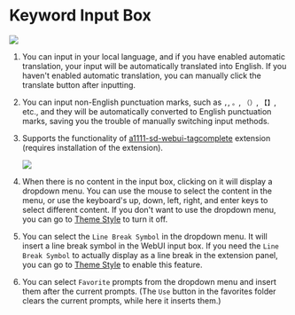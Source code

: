 # Keyword Input Box

![](/assets/images/demo.elegant_input.gif)

1. You can input in your local language, and if you have enabled automatic translation, your input will be automatically translated into English. If you haven't enabled automatic translation, you can manually click the translate button after inputting.

2. You can input non-English punctuation marks, such as `,`, `。`, `（）`, `【】`, etc., and they will be automatically converted to English punctuation marks, saving you the trouble of manually switching input methods.

3. Supports the functionality of [a1111-sd-webui-tagcomplete](https://github.com/DominikDoom/a1111-sd-webui-tagcomplete) extension (requires installation of the extension).

    ![](/assets/images/demo.tagcomplete.gif)

4. When there is no content in the input box, clicking on it will display a dropdown menu. You can use the mouse to select the content in the menu, or use the keyboard's up, down, left, right, and enter keys to select different content. If you don't want to use the dropdown menu, you can go to [Theme Style](/ThemeStyle.md#theme-style) to turn it off.

5. You can select the `Line Break Symbol` in the dropdown menu. It will insert a line break symbol in the WebUI input box. If you need the `Line Break Symbol` to actually display as a line break in the extension panel, you can go to [Theme Style](/ThemeStyle.md#theme-style) to enable this feature.

6. You can select `Favorite` prompts from the dropdown menu and insert them after the current prompts. (The `Use` button in the favorites folder clears the current prompts, while here it inserts them.)